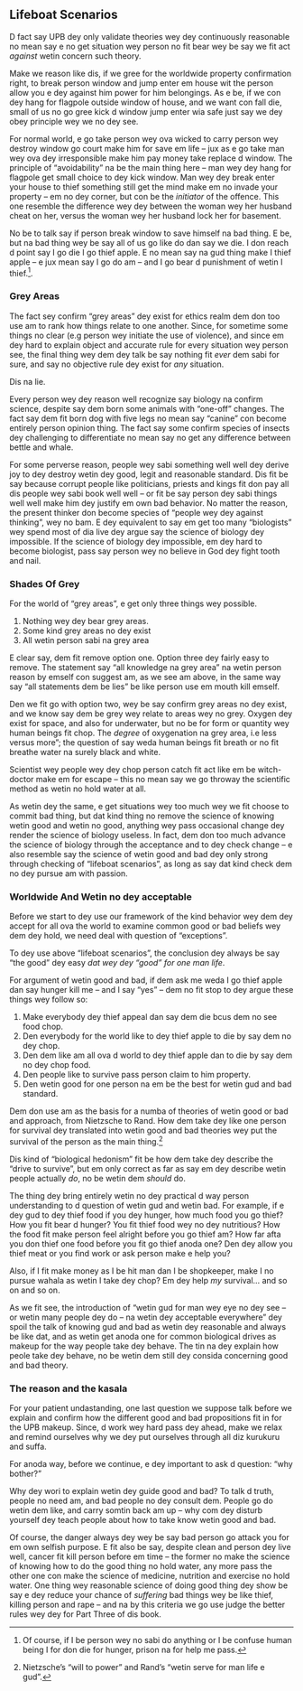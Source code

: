 ## Lifeboat Scenarios

D fact say UPB dey only validate theories wey dey continuously reasonable no mean say e no get situation wey person no fit bear wey be say we fit act *against* wetin concern such theory.

Make we reason like dis, if we gree for the worldwide property confirmation right, to break person window and jump enter em house wit the person allow you e dey against him power for him belongings. As e be, if we con dey hang for flagpole outside window of house, and we want con fall die, small of us no go gree kick d window jump enter wia safe just say we dey obey principle wey we no dey see.

For normal world, e go take person wey ova wicked to carry person wey destroy window go court make him for save em life – jux as e go take man wey ova dey irresponsible make him pay money take replace d window. The principle of “avoidability” na be the main thing here – man wey dey hang for flagpole get small choice to dey kick window.  Man wey dey break enter your house to thief something still get the mind make em no invade your property – em no dey corner, but con be the *initiator* of the offence. This one resemble the difference wey dey between the woman wey her husband cheat on her, versus the woman wey her husband lock her for basement.

No be to talk say if person break window to save himself na bad thing. E be, but na bad thing wey be say all of us go like do dan say we die. I don reach d point say I go die I go thief apple. E no mean say na gud thing make I thief apple – e jux mean say I go do am – and I go bear d punishment of wetin I thief.[^10].

### Grey Areas

The fact sey confirm “grey areas” dey exist for ethics realm dem don too use am to rank how things relate to one another. Since, for sometime some things no clear (e.g person wey initiate the use of violence), and since em dey hard to explain object and accurate rule for every situation wey person see, the final thing wey dem dey talk be say nothing fit *ever* dem sabi for sure, and say no objective rule dey exist for *any* situation.

Dis na lie.

Every person wey dey reason well recognize say biology na confirm science, despite say dem born some animals with “one-off” changes. The fact say dem fit born dog with five legs no mean say “canine” con become entirely person opinion thing. The fact say some confirm species of insects dey challenging to differentiate no mean say no get any difference between bettle and whale.

For some perverse reason, people wey sabi something well well dey derive joy to dey destroy wetin dey good, legit and reasonable standard. Dis fit be say because corrupt people like politicians, priests and kings fit don pay all dis people wey sabi book well well – or fit be say person dey sabi things well well make him dey justify em own bad behavior. No matter the reason, the present thinker don become species of “people wey dey against thinking”, wey no bam. E dey equivalent to say em get too many “biologists” wey spend most of dia live dey argue say the science of biology dey impossible. If the science of biology dey impossible, em dey hard to become biologist, pass say person wey no believe in God dey fight tooth and nail.

### Shades Of Grey

For the world of “grey areas”, e get only three things wey possible.

1. Nothing wey dey bear grey areas.
2. Some kind grey areas no dey exist
3. All wetin person sabi na grey area

E clear say, dem fit remove option one. Option three dey fairly easy to remove. The statement say “all knowledge na grey area” na wetin person reason by emself con suggest am, as we see am above, in the same way say “all statements dem be lies” be like person use em mouth kill emself.

Den we fit go with option two, wey be say confirm grey areas no dey exist, and we know say dem be grey wey relate to areas wey no grey. Oxygen dey exist for space, and also for underwater, but no be for form or quantity wey human beings fit chop. The *degree* of oxygenation na grey area, i.e less versus more”; the question of say weda human beings fit breath or no fit breathe water na surely black and white.

Scientist wey people wey dey chop person catch fit act like em be witch-doctor make em for escape – this no mean say we go throway the scientific method as wetin no hold water at all.

As wetin dey the same, e get situations wey too much wey we fit choose to commit bad thing, but dat kind thing no remove the science of knowing wetin good and wetin no good, anything wey pass occasional change dey render the science of biology useless. In fact, dem don too much advance the science of biology through the acceptance and to dey check change – e also resemble say the science of wetin good and bad dey only strong through checking of “lifeboat scenarios”, as long as say dat kind check dem no dey pursue am with passion.

### Worldwide And Wetin no dey acceptable

Before we start to dey use our framework of the kind behavior wey dem dey accept for all ova the world to examine common good or bad beliefs wey dem dey hold, we need deal with question of “exceptions”.

To dey use above “lifeboat scenarios”, the conclusion dey always be say “the good” dey easy *dat wey dey “good” for one man life*.

For argument of wetin good and bad, if dem ask me weda I go thief apple dan say hunger kill me – and I say “yes” – dem no fit stop to dey argue these things wey follow so:

1. Make everybody dey thief appeal dan say dem die bcus dem no see food chop.
2. Den everybody for the world like to dey thief apple to die by say dem no dey chop.
3. Den dem like am all ova d world to dey thief apple dan to die by say dem no dey chop food.
4. Den people like to survive pass person claim to him property.
5. Den wetin good for one person na em be the best for wetin gud and bad standard.

Dem don use am as the basis for a numba of theories of wetin good or bad and approach, from Nietzsche to Rand. How dem take dey like one person for survival dey translated into wetin good and bad theories wey put the survival of the person as the main thing.[^11]

Dis kind of “biological hedonism” fit be how dem take dey describe the “drive to survive”, but em only correct as far as say em dey describe wetin people actually *do*, no be wetin dem *should* do.

The thing dey bring entirely wetin no dey practical d way person understanding to d question of wetin gud and wetin bad. For example, if e dey gud to dey thief food if you dey hunger, how much food you go thief? How you fit bear d hunger? You fit thief food wey no dey nutritious? How the food fit make person feel alright before you go thief am? How far afta you don thief one food before you fit go thief anoda one? Den dey allow you thief meat or you find work or ask person make e help you?

Also, if I fit make money as I be hit man dan I be shopkeeper, make I no pursue wahala as wetin I take dey chop? Em dey help *my* survival… and so on and so on.

As we fit see, the introduction of “wetin gud for man wey eye no dey see – or wetin many people dey do – na wetin dey acceptable everywhere” dey spoil the talk of knowing gud and bad as wetin dey reasonable and always be like dat, and as wetin get anoda one for common biological drives as makeup for the way people take dey behave. The tin na dey explain how peole take dey behave, no be wetin dem still dey consida concerning good and bad theory.

### The reason and the kasala

For your patient undastanding, one last question we suppose talk before we explain and confirm how the different good and bad propositions fit in for the UPB makeup. Since, d work wey hard pass dey ahead, make we relax and remind ourselves why we dey put ourselves through all diz kurukuru and suffa.

For anoda way, before we continue, e dey important to ask d question: “why bother?”

Why dey wori to explain wetin dey guide good and bad? To talk d truth, people no need am, and bad people no dey consult dem. People go do wetin dem like, and carry somtin back am up – why com dey disturb yourself dey teach people about how to take know wetin good and bad.

Of course, the danger always dey wey be say bad person go attack you for em own selfish purpose. E fit also be say, despite clean and person dey live well, cancer fit kill person before em time – the former no make the science of knowing how to do the good thing no hold water, any more pass the other one con make the science of medicine, nutrition and exercise no hold water. One thing wey reasonable science of doing good thing dey show be say e dey reduce your chance of *suffering* bad things wey be like thief, killing person and rape – and na by this criteria we go use judge the better rules wey dey for Part Three of dis book.

[^10]: Of course, if I be person wey no sabi do anything or I be confuse human being I for don die for hunger, prison na for help me pass.

[^11]: Nietzsche’s “will to power” and Rand’s “wetin serve for man life e gud”.
